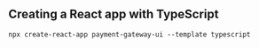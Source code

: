 ## Creating a React app with TypeScript

```
npx create-react-app payment-gateway-ui --template typescript
```
